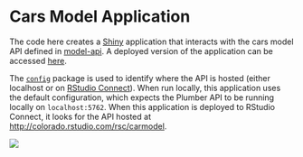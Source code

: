 Cars Model Application
================

The code here creates a [Shiny](https://shiny.rstudio.com) application
that interacts with the cars model API defined in
[model-api](../model-api). A deployed version of the application can be
accessed [here](http://colorado.rstudio.com/rsc/car-model-app/).

The [`config`](https://github.com/rstudio/config) package is used to
identify where the API is hosted (either localhost or on [RStudio
Connect](https://www.rstudio.com/products/connect/)). When run locally,
this application uses the default configuration, which expects the
Plumber API to be running locally on `localhost:5762`. When this
application is deployed to RStudio Connect, it looks for the API hosted
at
<http://colorado.rstudio.com/rsc/carmodel>.

[![](images/app-demo.gif)](http://colorado.rstudio.com/rsc/car-model-app/)
